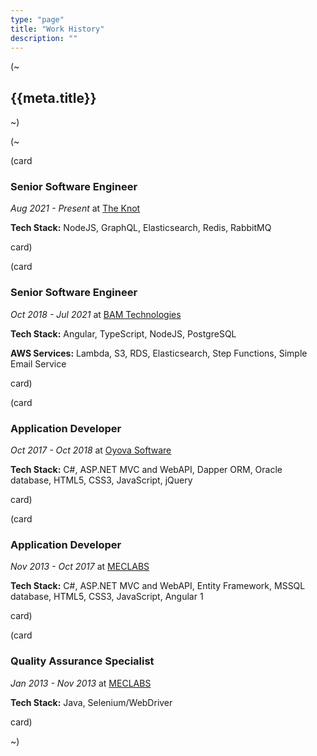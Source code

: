 ```yaml
---
type: "page"
title: "Work History"
description: ""
---
```


(~

## {{meta.title}}

~)

(~

(card

### Senior Software Engineer

*Aug 2021 - Present* at [The Knot](https://theknot.com)

**Tech Stack:** NodeJS, GraphQL, Elasticsearch, Redis, RabbitMQ

card)

(card

### Senior Software Engineer

*Oct 2018 - Jul 2021* at [BAM Technologies](https://bamtech.net)

**Tech Stack:** Angular, TypeScript, NodeJS, PostgreSQL

**AWS Services:** Lambda, S3, RDS, Elasticsearch, Step Functions, Simple Email Service

<!-- - Transitioned an existing government web application away from a Microsoft technology stack (C#, MSSQL) and onto a platform-agnostic technology stack (Angular, TypeScript, NodeJS, PostgreSQL) to prevent vendor-lock and enable a transition into the cloud
- Facilitated the transition of the web application out of a government datacenter and into AWS GovCloud
- Developed, deployed, and maintained the new web application making use of the AWS services listed above
- Implemented an ETL process for importing and processing data from over 200 heterogeneous data sources
- Improved overall performance of data import process and reduced running time from over 8 hours down to under 12 minutes
- Moved search data from the relational database into Elasticsearch to reduce query times from over 30 seconds down to below 500 milliseconds
- Regularly conducted meetings with government stakeholders to demonstrate new features, gather feedback, and propose future changes
- Met with non-government partner companies (and often their third-party development companies) to assist with getting their data into our system -->

card)

(card

### Application Developer

*Oct 2017 - Oct 2018* at [Oyova Software](https://oyova.com)

**Tech Stack:** C#, ASP.NET MVC and WebAPI, Dapper ORM, Oracle database, HTML5, CSS3, JavaScript, jQuery

<!-- - Designed, developed, and tested new features and bug fixes for clients' websites
- Communicated directly with clients daily via email and phone to gather requirements, discuss project timelines, and provide status updates -->

card)

(card

### Application Developer

*Nov 2013 - Oct 2017* at [MECLABS](https://meclabs.com)

**Tech Stack:** C#, ASP.NET MVC and WebAPI, Entity Framework, MSSQL database, HTML5, CSS3, JavaScript, Angular 1

<!-- - Designed, developed, tested, documented, and maintained the company's core intranet application
- Conducted regular meetings with stakeholders to gather new requirements, provide status updates, and demo new features
- Lead training workshops to teach employees how to replace their previous workflows with the intranet application my team built
- Developed and maintained pages for several clients including the New York Times
- Ran A/B split tests on clients' websites -->

card)

(card

### Quality Assurance Specialist

*Jan 2013 - Nov 2013* at [MECLABS](https://meclabs.com)

**Tech Stack:** Java, Selenium/WebDriver

<!-- - Performed manual user-acceptance testing of web applications
- Audited the configuration of site analytics tools and A/B split tests
- Created an automated testing tool and wrote a suite of automated user-acceptance tests using Selenium/WebDriver -->

card)

~)